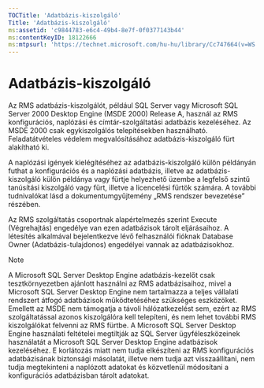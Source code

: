 ```yaml
---
TOCTitle: 'Adatbázis-kiszolgáló'
Title: 'Adatbázis-kiszolgáló'
ms:assetid: 'c9844783-e6c4-49b4-8e7f-0f0377143b44'
ms:contentKeyID: 18122666
ms:mtpsurl: 'https://technet.microsoft.com/hu-hu/library/Cc747664(v=WS.10)'
---
```


Adatbázis-kiszolgáló
====================

Az RMS adatbázis-kiszolgálót, például SQL Server vagy Microsoft SQL Server 2000 Desktop Engine (MSDE 2000) Release A, használ az RMS konfigurációs, naplózási és címtár-szolgáltatási adatbázis kezeléséhez. Az MSDE 2000 csak egykiszolgálós telepítésekben használható. Feladatátvételes védelem megvalósításához adatbázis-kiszolgáló fürt alakítható ki.

A naplózási igények kielégítéséhez az adatbázis-kiszolgáló külön példányán futhat a konfigurációs és a naplózási adatbázis, illetve az adatbázis-kiszolgáló külön példánya vagy fürtje helyezhető üzembe a legfelső szintű tanúsítási kiszolgáló vagy fürt, illetve a licencelési fürtök számára. A további tudnivalókat lásd a dokumentumgyűjtemény „RMS rendszer bevezetése” részében.

Az RMS szolgáltatás csoportnak alapértelmezés szerint Execute (Végrehajtás) engedélye van ezen adatbázisok tárolt eljárásaihoz. A létesítés alkalmával bejelentkezve lévő felhasználói fióknak Database Owner (Adatbázis-tulajdonos) engedélyei vannak az adatbázisokhoz.

> [!NOTE]  
> A Microsoft SQL Server Desktop Engine adatbázis-kezelőt csak tesztkörnyezetben ajánlott használni az RMS adatbázisaihoz, mivel a Microsoft SQL Server Desktop Engine nem tartalmazza a teljes vállalati rendszert átfogó adatbázisok működtetéséhez szükséges eszközöket. Emellett az MSDE nem támogatja a távoli hálózatkezelést sem, ezért az RMS szolgáltatással azonos kiszolgálóra kell telepíteni, és nem lehet további RMS kiszolgálókat felvenni az RMS fürtbe. A Microsoft SQL Server Desktop Engine használati feltételei megtiltják az SQL Server ügyféleszközeinek használatát a Microsoft SQL Server Desktop Engine adatbázisok kezeléséhez. E korlátozás miatt nem tudja elkészíteni az RMS konfigurációs adatbázisának biztonsági másolatát, illetve nem tudja azt visszaállítani, nem tudja megtekinteni a naplózott adatokat és közvetlenül módosítani a konfigurációs adatbázisban tárolt adatokat. 
